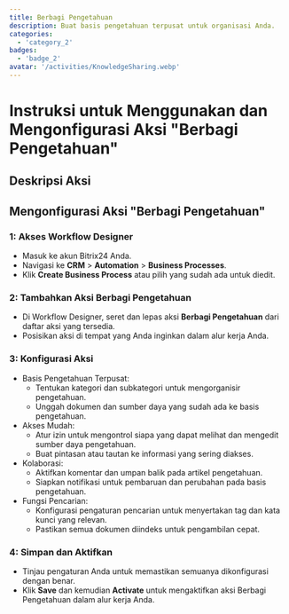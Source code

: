 ```yaml
---
title: Berbagi Pengetahuan
description: Buat basis pengetahuan terpusat untuk organisasi Anda.
categories: 
  - 'category_2'
badges: 
  - 'badge_2'
avatar: '/activities/KnowledgeSharing.webp'
---
```

# Instruksi untuk Menggunakan dan Mengonfigurasi Aksi "Berbagi Pengetahuan"

## Deskripsi Aksi

## **Mengonfigurasi Aksi "Berbagi Pengetahuan"**

### 1: Akses Workflow Designer
- Masuk ke akun Bitrix24 Anda.
- Navigasi ke **CRM** > **Automation** > **Business Processes**.
- Klik **Create Business Process** atau pilih yang sudah ada untuk diedit.

### 2: Tambahkan Aksi Berbagi Pengetahuan
- Di Workflow Designer, seret dan lepas aksi **Berbagi Pengetahuan** dari daftar aksi yang tersedia.
- Posisikan aksi di tempat yang Anda inginkan dalam alur kerja Anda.

### 3: Konfigurasi Aksi
- Basis Pengetahuan Terpusat:
  - Tentukan kategori dan subkategori untuk mengorganisir pengetahuan.
  - Unggah dokumen dan sumber daya yang sudah ada ke basis pengetahuan.
- Akses Mudah:
  - Atur izin untuk mengontrol siapa yang dapat melihat dan mengedit sumber daya pengetahuan.
  - Buat pintasan atau tautan ke informasi yang sering diakses.
- Kolaborasi:
  - Aktifkan komentar dan umpan balik pada artikel pengetahuan.
  - Siapkan notifikasi untuk pembaruan dan perubahan pada basis pengetahuan.
- Fungsi Pencarian:
  - Konfigurasi pengaturan pencarian untuk menyertakan tag dan kata kunci yang relevan.
  - Pastikan semua dokumen diindeks untuk pengambilan cepat.

### 4: Simpan dan Aktifkan
- Tinjau pengaturan Anda untuk memastikan semuanya dikonfigurasi dengan benar.
- Klik **Save** dan kemudian **Activate** untuk mengaktifkan aksi Berbagi Pengetahuan dalam alur kerja Anda.